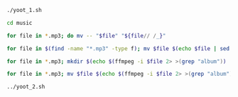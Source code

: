 ```zsh
./yoot_1.sh
```
```zsh
cd music
```
```zsh
for file in *.mp3; do mv -- "$file" "${file// /_}"
```
```zsh
for file in $(find -name "*.mp3" -type f); mv $file $(echo $file | sed "s/_\[.*\]//g")
```
```zsh
for file in *.mp3; mkdir $(echo $(ffmpeg -i $file 2> >(grep "album")) | sed 's/album : //g' | tr '\ ' '_')
```
```zsh
for file in *.mp3; mv $file $(echo $(ffmpeg -i $file 2> >(grep "album")) | sed 's/album : //g' | tr '\ ' '_')
```
```zsh
../yoot_2.sh
```
